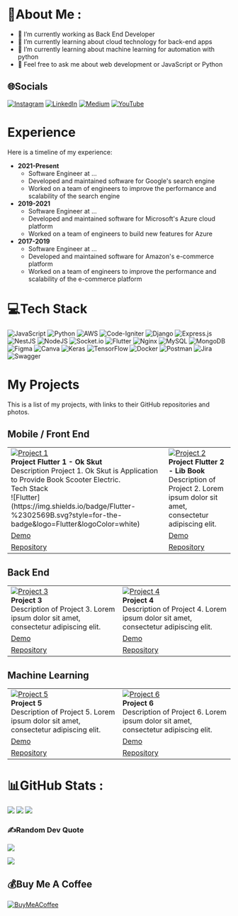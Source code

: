 # 💫About Me :
- 🔭 I’m currently working as Back End Developer
- 🌱 I’m currently learning about cloud technology for back-end apps
- 🌱 I’m currently learning about machine learning for automation with python
- 💬 Feel free to ask me about web development or JavaScript or Python

## 🌐Socials
[![Instagram](https://img.shields.io/badge/Instagram-%23E4405F.svg?logo=Instagram&logoColor=white)](https://instagram.com/bits.io) [![LinkedIn](https://img.shields.io/badge/LinkedIn-%230077B5.svg?logo=linkedin&logoColor=white)](https://linkedin.com/in/m-dobith-syadad-riyadi) [![Medium](https://img.shields.io/badge/Medium-12100E?logo=medium&logoColor=white)](https://medium.com/@bits-io) [![YouTube](https://img.shields.io/badge/YouTube-%23FF0000.svg?logo=YouTube&logoColor=white)](https://youtube.com/@mdobithsyadadriyadi) 

# Experience

Here is a timeline of my experience:

* **2021-Present**
    * Software Engineer at ...
    * Developed and maintained software for Google's search engine
    * Worked on a team of engineers to improve the performance and scalability of the search engine
* **2019-2021**
    * Software Engineer at ...
    * Developed and maintained software for Microsoft's Azure cloud platform
    * Worked on a team of engineers to build new features for Azure
* **2017-2019**
    * Software Engineer at ...
    * Developed and maintained software for Amazon's e-commerce platform
    * Worked on a team of engineers to improve the performance and scalability of the e-commerce platform
 
  
# 💻Tech Stack
![JavaScript](https://img.shields.io/badge/javascript-%23323330.svg?style=for-the-badge&logo=javascript&logoColor=%23F7DF1E) ![Python](https://img.shields.io/badge/python-3670A0?style=for-the-badge&logo=python&logoColor=ffdd54) ![AWS](https://img.shields.io/badge/AWS-%23FF9900.svg?style=for-the-badge&logo=amazon-aws&logoColor=white) ![Code-Igniter](https://img.shields.io/badge/CodeIgniter-%23EF4223.svg?style=for-the-badge&logo=codeIgniter&logoColor=white) ![Django](https://img.shields.io/badge/django-%23092E20.svg?style=for-the-badge&logo=django&logoColor=white) ![Express.js](https://img.shields.io/badge/express.js-%23404d59.svg?style=for-the-badge&logo=express&logoColor=%2361DAFB) ![NestJS](https://img.shields.io/badge/nestjs-%23E0234E.svg?style=for-the-badge&logo=nestjs&logoColor=white)  ![NodeJS](https://img.shields.io/badge/node.js-6DA55F?style=for-the-badge&logo=node.js&logoColor=white) ![Socket.io](https://img.shields.io/badge/Socket.io-black?style=for-the-badge&logo=socket.io&badgeColor=010101) ![Flutter](https://img.shields.io/badge/Flutter-%2302569B.svg?style=for-the-badge&logo=Flutter&logoColor=white) ![Nginx](https://img.shields.io/badge/nginx-%23009639.svg?style=for-the-badge&logo=nginx&logoColor=white) ![MySQL](https://img.shields.io/badge/mysql-%2300f.svg?style=for-the-badge&logo=mysql&logoColor=white) ![MongoDB](https://img.shields.io/badge/MongoDB-%234ea94b.svg?style=for-the-badge&logo=mongodb&logoColor=white)	![Figma](https://img.shields.io/badge/figma-%23F24E1E.svg?style=for-the-badge&logo=figma&logoColor=white) ![Canva](https://img.shields.io/badge/Canva-%2300C4CC.svg?style=for-the-badge&logo=Canva&logoColor=white) ![Keras](https://img.shields.io/badge/Keras-%23D00000.svg?style=for-the-badge&logo=Keras&logoColor=white) ![TensorFlow](https://img.shields.io/badge/TensorFlow-%23FF6F00.svg?style=for-the-badge&logo=TensorFlow&logoColor=white) ![Docker](https://img.shields.io/badge/docker-%230db7ed.svg?style=for-the-badge&logo=docker&logoColor=white) ![Postman](https://img.shields.io/badge/Postman-FF6C37?style=for-the-badge&logo=postman&logoColor=white) ![Jira](https://img.shields.io/badge/jira-%230A0FFF.svg?style=for-the-badge&logo=jira&logoColor=white) ![Swagger](https://img.shields.io/badge/-Swagger-%23Clojure?style=for-the-badge&logo=swagger&logoColor=white)

# My Projects

This is a list of my projects, with links to their GitHub repositories and photos.

## Mobile / Front End

<table>
  <tr>
    <td>
      <a href="https://github.com/username/project-1">
        <img src="https://i.ibb.co/LhwdwhV/maneki.png" alt="Project 1" />
      </a>
      <br>
      <b>Project Flutter 1 - Ok Skut</b>
      <br>
      Description Project 1. Ok Skut is Application to Provide Book Scooter Electric.
      <br>
      Tech Stack
      <br>
      ![Flutter](https://img.shields.io/badge/Flutter-%2302569B.svg?style=for-the-badge&logo=Flutter&logoColor=white)
    </td>
    <td>
      <a href="https://github.com/username/project-2">
        <img src="https://i.ibb.co/LhwdwhV/maneki.png" alt="Project 2" />
      </a>
      <br>
      <b>Project Flutter 2 - Lib Book</b>
      <br>
      Description of Project 2. Lorem ipsum dolor sit amet, consectetur adipiscing elit.
    </td>
  </tr>
  <tr>
    <td>
      <a href="https://demo-url.com">Demo</a>
    </td>
    <td>
      <a href="https://demo-url.com">Demo</a>
    </td>
  </tr>
  <tr>
    <td>
      <a href="https://github.com/username/project-1">Repository</a>
    </td>
    <td>
      <a href="https://github.com/username/project-2">Repository</a>
    </td>
  </tr>
</table>

## Back End

<table>
  <tr>
    <td>
      <a href="https://github.com/username/project-3">
        <img src="https://i.ibb.co/LhwdwhV/maneki.png" alt="Project 3" />
      </a>
      <br>
      <b>Project 3</b>
      <br>
      Description of Project 3. Lorem ipsum dolor sit amet, consectetur adipiscing elit.
    </td>
    <td>
      <a href="https://github.com/username/project-4">
        <img src="https://i.ibb.co/LhwdwhV/maneki.png" alt="Project 4" />
      </a>
      <br>
      <b>Project 4</b>
      <br>
      Description of Project 4. Lorem ipsum dolor sit amet, consectetur adipiscing elit.
    </td>
  </tr>
  <tr>
    <td>
      <a href="https://demo-url.com">Demo</a>
    </td>
    <td>
      <a href="https://demo-url.com">Demo</a>
    </td>
  </tr>
  <tr>
    <td>
      <a href="https://github.com/username/project-3">Repository</a>
    </td>
    <td>
      <a href="https://github.com/username/project-4">Repository</a>
    </td>
  </tr>
</table>

## Machine Learning

<table>
  <tr>
    <td>
      <a href="https://github.com/username/project-5">
        <img src="https://i.ibb.co/LhwdwhV/maneki.png" alt="Project 5" />
      </a>
      <br>
      <b>Project 5</b>
      <br>
      Description of Project 5. Lorem ipsum dolor sit amet, consectetur adipiscing elit.
    </td>
    <td>
      <a href="https://github.com/username/project-6">
        <img src="https://i.ibb.co/LhwdwhV/maneki.png" alt="Project 6" />
      </a>
      <br>
      <b>Project 6</b>
      <br>
      Description of Project 6. Lorem ipsum dolor sit amet, consectetur adipiscing elit.
    </td>
  </tr>
  <tr>
    <td>
      <a href="https://demo-url.com">Demo</a>
    </td>
    <td>
      <a href="https://demo-url.com">Demo</a>
    </td>
  </tr>
  <tr>
    <td>
      <a href="https://github.com/username/project-5">Repository</a>
    </td>
    <td>
      <a href="https://github.com/username/project-6">Repository</a>
    </td>
  </tr>
</table>




# 📊GitHub Stats :
![](https://github-readme-stats.vercel.app/api?username=bits-io&theme=nightowl&hide_border=false&include_all_commits=true&count_private=false)
![](https://github-readme-streak-stats.herokuapp.com/?user=bits-io&theme=nightowl&hide_border=false)
![](https://github-readme-stats.vercel.app/api/top-langs/?username=bits-io&theme=nightowl&hide_border=false&include_all_commits=true&count_private=false&layout=compact)

### ✍️Random Dev Quote
![](https://quotes-github-readme.vercel.app/api?type=horizontal&theme=light)


[![](https://visitcount.itsvg.in/api?id=bits-io&icon=0&color=11)](https://visitcount.itsvg.in)

  ## 💰Buy Me A Coffee
  [![BuyMeACoffee](https://img.shields.io/badge/Buy%20Me%20a%20Coffee-ffdd00?style=for-the-badge&logo=buy-me-a-coffee&logoColor=black)](https://buymeacoffee.com/bits) 

  <!-- Proudly created with GPRM ( https://gprm.itsvg.in ) -->
  
